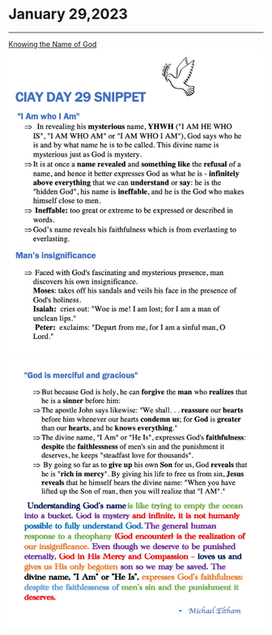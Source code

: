 # January 29,2023
---

[Knowing the Name of God](https://youtu.be/TBB6IMNXJlo)
![Day 29 Snippet 1](https://github.com/fernal73/CIAY/blob/main/Day29Snippet1.jpg?raw=true)
![Day 29 Snippet 2](https://github.com/fernal73/CIAY/blob/main/Day29Snippet2.jpg?raw=true)
